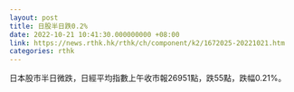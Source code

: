 ```yaml
---
layout: post
title: 日股半日跌0.2%
date: 2022-10-21 10:41:30.000000000 +08:00
link: https://news.rthk.hk/rthk/ch/component/k2/1672025-20221021.htm
categories: rthk
---
```


日本股市半日微跌，日經平均指數上午收市報26951點，跌55點，跌幅0.21%。
